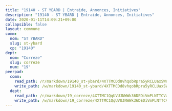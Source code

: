 ```yaml
---
title: "19140 - ST YBARD | Entraide, Annonces, Initiatives"
description: "19140 - ST YBARD | Entraide, Annonces, Initiatives"
date: 2020-01-11T14:09:21+09:00
collapsible: false
layout: commune
comm:
  nom: "ST YBARD"
  slug: st-ybard
  cp: "19140"
dept:
  nom: "Corrèze"
  slug: correze
  num: "19"
peerpad:
  comm:
    read_path: /r/markdown/19140_st-ybard/4XTTMCDd8vhqobRpra5yRCLUaxSWnqEdBKf23M9aFRcxWKAt6
    write_path: /w/markdown/19140_st-ybard/4XTTMCDd8vhqobRpra5yRCLUaxSWnqEdBKf23M9aFRcxWKAt6-K3TgU1ptMiMp94VvweGkdfK5NmehoBgJ1cRkcATFJBfBeRZu8zMUBuYPf2fAPLxmHPS5JsFyzHuyJXqLznJLBbgH7knzygJ1Hj4H8ijkSv1uGEpspVip9un3EPDroipnKdaq2MP4
  dept:
    read_path: /r/markdown/19_correze/4XTTMC1QqUVUJNWWk36DEDiVmPLNTTCVay5E5gwEvpSf36VsS
    write_path: /w/markdown/19_correze/4XTTMC1QqUVUJNWWk36DEDiVmPLNTTCVay5E5gwEvpSf36VsS-K3TgUzu4fqyixiBZaA5Ejd2iCC9xJnV2MqYc8L2r22c4qVWWx9VnJmMAAFTQjLmwLDBGZ9pgHdAtPGZHV6pZb6y2bhgaqXFUJ1Fp1QgihzJpszTr9ow8JcXoeYzTUZfY7Rzzn9sS
---
```


